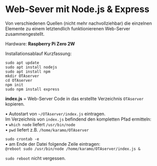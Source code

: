 # Web-Sever mit Node.js & Express

Von verschiedenen Quellen (nicht mehr nachvollziehbar) die einzelnen Elemente zu einem letztendlich funktionierenen Web-Server zusammengestellt.

Hardware: **Raspberry Pi Zero 2W**

Installationsablauf Kurzfassung:  
```
sudo apt update  
sudo apt install nodejs  
sudo apt install npm  
mkdir OTAserver
cd OTAserver
npm init
sudo npm install express
```

**index.js** = Web-Server Code in das erstellte Verzeichnis ```OTAserver``` kopieren.

• Autostart von ```~/OTAserver/index.js``` eintragen.  
Im Verzeichnis von ```index.js``` befindend den kompletten Pfad ermitteln:  
• ```which node``` liefert ```/usr/bin/node```  
• ```pwd``` liefert z.B. ```/home/karamo/OTAserver```  

```sudo crontab -e```  
• am Ende der Datei folgende Zeile eintragen:  
```@reboot sudo /usr/bin/node /home/karamo/OTAserver/index.js &```  

```sudo reboot``` nicht vergessen.
